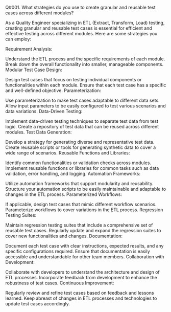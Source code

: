 Q#001. What strategies do you use to create granular and reusable test cases across different modules?

As a Quality Engineer specializing in ETL (Extract, Transform, Load) testing, creating granular and reusable test cases is essential for efficient and effective testing across different modules. Here are some strategies you can employ:

Requirement Analysis:

Understand the ETL process and the specific requirements of each module.
Break down the overall functionality into smaller, manageable components.
Modular Test Case Design:

Design test cases that focus on testing individual components or functionalities within each module.
Ensure that each test case has a specific and well-defined objective.
Parameterization:

Use parameterization to make test cases adaptable to different data sets.
Allow input parameters to be easily configured to test various scenarios and data variations.
Data-Driven Testing:

Implement data-driven testing techniques to separate test data from test logic.
Create a repository of test data that can be reused across different modules.
Test Data Generation:

Develop a strategy for generating diverse and representative test data.
Create reusable scripts or tools for generating synthetic data to cover a wide range of scenarios.
Reusable Functions and Libraries:

Identify common functionalities or validation checks across modules.
Implement reusable functions or libraries for common tasks such as data validation, error handling, and logging.
Automation Frameworks:

Utilize automation frameworks that support modularity and reusability.
Structure your automation scripts to be easily maintainable and adaptable to changes in the ETL process.
Parameterized Workflows:

If applicable, design test cases that mimic different workflow scenarios.
Parameterize workflows to cover variations in the ETL process.
Regression Testing Suites:

Maintain regression testing suites that include a comprehensive set of reusable test cases.
Regularly update and expand the regression suites to cover new functionalities and changes.
Documentation:

Document each test case with clear instructions, expected results, and any specific configurations required.
Ensure that documentation is easily accessible and understandable for other team members.
Collaboration with Development:

Collaborate with developers to understand the architecture and design of ETL processes.
Incorporate feedback from development to enhance the robustness of test cases.
Continuous Improvement:

Regularly review and refine test cases based on feedback and lessons learned.
Keep abreast of changes in ETL processes and technologies to update test cases accordingly.
